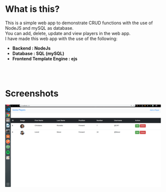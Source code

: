 # What is this?
This is a simple web app to demonstrate CRUD functions with the use of NodeJS and mySQL as database.<br>
You can add, delete, update and view players in the web app.<br>
I have made this web app with the use of the following:
<ul>
<li><b>Backend : NodeJs</b>
<li><b>Database : SQL (mySQL)</b>
<li><b>Frontend Template Engine : ejs</b>
</ul>

<br><br>
# Screenshots<br>
<img src="readme/screenshot1.png">
